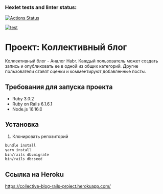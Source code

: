 ### Hexlet tests and linter status:
[![Actions Status](https://github.com/TheHexReader/rails-project-lvl2/workflows/hexlet-check/badge.svg)](https://github.com/TheHexReader/rails-project-lvl2/actions)

[![test](https://github.com/TheHexReader/rails-project-lvl2/actions/workflows/test.yml/badge.svg)](https://github.com/TheHexReader/rails-project-lvl2/actions/workflows/test.yml)

# Проект: Коллективный блог

Коллективный блог - Аналог Habr. Каждый пользователь может создать запись и опубликовать ее в одной из общих категорий. Другие пользователи ставят оценки и комментируют добавленные посты.

## Требования для запуска проекта

- Ruby 3.0.2
- Ruby on Rails 6.1.6.1
- Node.js 16.16.0

## Установка

1. Клонировать репозиторий


```bash
bundle install
yarn install
bin/rails db:migrate
bin/rails db:seed
```

## Ссылка на Heroku
https://collective-blog-rails-project.herokuapp.com/